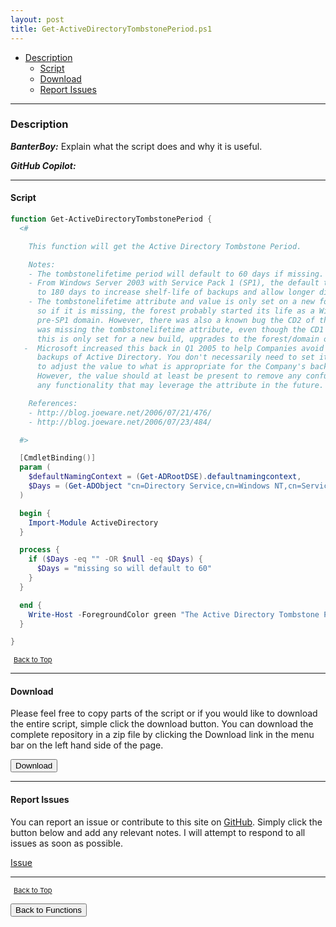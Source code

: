 ```yaml
---
layout: post
title: Get-ActiveDirectoryTombstonePeriod.ps1
---
```


- [Description](#description)
  - [Script](#script)
  - [Download](#download)
  - [Report Issues](#report-issues)

---

### Description

**_BanterBoy:_** Explain what the script does and why it is useful.

**_GitHub Copilot:_**

---

#### Script

```powershell
function Get-ActiveDirectoryTombstonePeriod {
  <#

    This function will get the Active Directory Tombstone Period.

    Notes:
    - The tombstonelifetime period will default to 60 days if missing.
    - From Windows Server 2003 with Service Pack 1 (SP1), the default tombstonelifetime value is set
      to 180 days to increase shelf-life of backups and allow longer disconnection times.
    - The tombstonelifetime attribute and value is only set on a new forest build and not an upgrade,
      so if it is missing, the forest probably started its life as a Windows 2000 or Windows 2003
      pre-SP1 domain. However, there was also a known bug the CD2 of the Windows 2003 R2 media which
      was missing the tombstonelifetime attribute, even though the CD1 media is Windows 2003 SP1. As
      this is only set for a new build, upgrades to the forest/domain over the years does not fix this.
   -  Microsoft increased this back in Q1 2005 to help Companies avoid issues with management and
      backups of Active Directory. You don't necessarily need to set it to 180 days. It is preferable
      to adjust the value to what is appropriate for the Company's backup and recovery strategy.
      However, the value should at least be present to remove any confusion for future assessments and
      any functionality that may leverage the attribute in the future.

    References:
    - http://blog.joeware.net/2006/07/21/476/
    - http://blog.joeware.net/2006/07/23/484/

  #>

  [CmdletBinding()]
  param (
    $defaultNamingContext = (Get-ADRootDSE).defaultnamingcontext,
    $Days = (Get-ADObject "cn=Directory Service,cn=Windows NT,cn=Services,cn=Configuration,$defaultNamingContext" -properties "tombstonelifetime").tombstonelifetime
  )

  begin {
    Import-Module ActiveDirectory
  }

  process {
    if ($Days -eq "" -OR $null -eq $Days) {
      $Days = "missing so will default to 60"
    }
  }

  end {
    Write-Host -ForegroundColor green "The Active Directory Tombstone Period is $Days days."
  }

}
```

<span style="font-size:11px;"><a href="#"><i class="fas fa-caret-up" aria-hidden="true" style="color: white; margin-right:5px;"></i>Back to Top</a></span>

---

#### Download

Please feel free to copy parts of the script or if you would like to download the entire script, simple click the download button. You can download the complete repository in a zip file by clicking the Download link in the menu bar on the left hand side of the page.

<button class="btn" type="submit" onclick="window.open('/PowerShell/functions/activeDirectory/Get-ActiveDirectoryTombstonePeriod.ps1')">
    <i class="fa fa-cloud-download-alt">
    </i>
        Download
</button>

---

#### Report Issues

You can report an issue or contribute to this site on <a href="https://github.com/BanterBoy/scripts-blog/issues">GitHub</a>. Simply click the button below and add any relevant notes. I will attempt to respond to all issues as soon as possible.

<!-- Place this tag where you want the button to render. -->

<a class="github-button" href="https://github.com/BanterBoy/scripts-blog/issues/new?title=Get-ActiveDirectoryTombstonePeriod.ps1&body=There is a problem with this function. Please find details below." data-show-count="true" aria-label="Issue BanterBoy/scripts-blog on GitHub">Issue</a>

---

<span style="font-size:11px;"><a href="#"><i class="fas fa-caret-up" aria-hidden="true" style="color: white; margin-right:5px;"></i>Back to Top</a></span>

<a href="/menu/_pages/functions.html">
    <button class="btn">
        <i class='fas fa-reply'>
        </i>
            Back to Functions
    </button>
</a>

[1]: http://ecotrust-canada.github.io/markdown-toc
[2]: https://github.com/googlearchive/code-prettify
